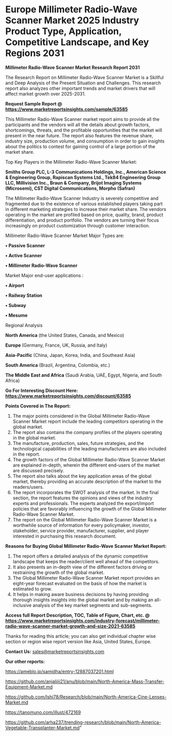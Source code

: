 # Europe Millimeter Radio-Wave Scanner Market 2025 Industry Product Type, Application, Competitive Landscape, and Key Regions 2031

<strong>Millimeter Radio-Wave Scanner Market Research Report 2031</strong>

The Research Report on Millimeter Radio-Wave Scanner Market is a Skillful and Deep Analysis of the Present Situation and Challenges. This research report also analyzes other important trends and market drivers that will affect market growth over 2025-2031.

<strong>Request Sample Report @ <a href=https://www.marketreportsinsights.com/sample/63585>https://www.marketreportsinsights.com/sample/63585</a></strong>

This Millimeter Radio-Wave Scanner market report aims to provide all the participants and the vendors will all the details about growth factors, shortcomings, threats, and the profitable opportunities that the market will present in the near future. The report also features the revenue share, industry size, production volume, and consumption in order to gain insights about the politics to contest for gaining control of a large portion of the market share.

Top Key Players in the Millimeter Radio-Wave Scanner Market:

<strong>Smiths Group PLC, L-3 Communications Holdings, Inc., American Science & Engineering Group, Rapiscan Systems Ltd., Tek84 Engineering Group LLC, Millivision Inc., Braun & Company, Brijot Imaging Systems (Microsemi), CST Digital Communications, Morpho (Safran)</strong>

The Millimeter Radio-Wave Scanner Industry is severely competitive and fragmented due to the existence of various established players taking part in different marketing strategies to increase their market share. The vendors operating in the market are profiled based on price, quality, brand, product differentiation, and product portfolio. The vendors are turning their focus increasingly on product customization through customer interaction.

Millimeter Radio-Wave Scanner Market Major Types are:

<strong>• Passive Scanner

• Active Scanner

• Millimeter Radio-Wave Scanner</strong>

Market Major end-user applications :

<strong>• Airport

• Railway Station

• Subway

• Mesume</strong>

Regional Analysis

</u><strong><b>North America</b></strong> (the United States, Canada, and Mexico)

<strong><b>Europe </b></strong>(Germany, France, UK, Russia, and Italy)

<strong><b>Asia-Pacific</b></strong> (China, Japan, Korea, India, and Southeast Asia)

<strong><b>South America</b></strong> (Brazil, Argentina, Colombia, etc.)

<strong><b>The Middle East and Africa</b></strong> (Saudi Arabia, UAE, Egypt, Nigeria, and South Africa)

<strong>Go For Interesting Discount Here: <a href=https://www.marketreportsinsights.com/discount/63585>https://www.marketreportsinsights.com/discount/63585</a></strong>

<strong>Points Covered in The Report:</strong>
<ol>
  <li>The major points considered in the Global Millimeter Radio-Wave Scanner Market report include the leading competitors operating in the global market.</li>
  <li>The report also contains the company profiles of the players operating in the global market.</li>
  <li>The manufacture, production, sales, future strategies, and the technological capabilities of the leading manufacturers are also included in the report.</li>
  <li>The growth factors of the Global Millimeter Radio-Wave Scanner Market are explained in-depth, wherein the different end-users of the market are discussed precisely.</li>
  <li>The report also talks about the key application areas of the global market, thereby providing an accurate description of the market to the readers/users.</li>
  <li>The report incorporates the SWOT analysis of the market. In the final section, the report features the opinions and views of the industry experts and professionals. The experts analyzed the export/import policies that are favorably influencing the growth of the Global Millimeter Radio-Wave Scanner Market.</li>
  <li>The report on the Global Millimeter Radio-Wave Scanner Market is a worthwhile source of information for every policymaker, investor, stakeholder, service provider, manufacturer, supplier, and player interested in purchasing this research document.</li>
</ol>
<strong>Reasons for Buying Global Millimeter Radio-Wave Scanner Market Report:</strong>

<ol>
  <li>The report offers a detailed analysis of the dynamic competitive landscape that keeps the reader/client well ahead of the competitors.</li>
  <li>It also presents an in-depth view of the different factors driving or restraining the growth of the global market.</li>
  <li>The Global Millimeter Radio-Wave Scanner Market report provides an eight-year forecast evaluated on the basis of how the market is estimated to grow.</li>
  <li>It helps in making aware business decisions by having providing thorough insights insights into the global market and by making an all-inclusive analysis of the key market segments and sub-segments.</li>
</ol>
<strong>Access full Report Description, TOC, Table of Figure, Chart, etc. @ <a href=https://www.marketreportsinsights.com/industry-forecast/millimeter-radio-wave-scanner-market-growth-and-size-2021-63585>https://www.marketreportsinsights.com/industry-forecast/millimeter-radio-wave-scanner-market-growth-and-size-2021-63585</a></strong>


Thanks for reading this article; you can also get individual chapter wise section or region wise report version like Asia, United States, Europe.

<strong>Contact Us:</strong>
sales@marketreportsinsights.com

<strong>Our other reports:</strong>

<a href=https://ameblo.jp/samidha/entry-12887037201.html>https://ameblo.jp/samidha/entry-12887037201.html</a>

<a href=https://github.com/anjaliiii21/anu/blob/main/North-America-Mass-Transfer-Equipment-Market.md>https://github.com/anjaliiii21/anu/blob/main/North-America-Mass-Transfer-Equipment-Market.md</a>

<a href=https://github.com/Ishi78/Research/blob/main/North-America-Cine-Lenses-Market.md>https://github.com/Ishi78/Research/blob/main/North-America-Cine-Lenses-Market.md</a>

<a href=https://tanomuno.com/illust/472169>https://tanomuno.com/illust/472169</a>

<a href=https://github.com/arha237/trending-research/blob/main/North-America-Vegetable-Transplanter-Market.md>https://github.com/arha237/trending-research/blob/main/North-America-Vegetable-Transplanter-Market.md</a>"
